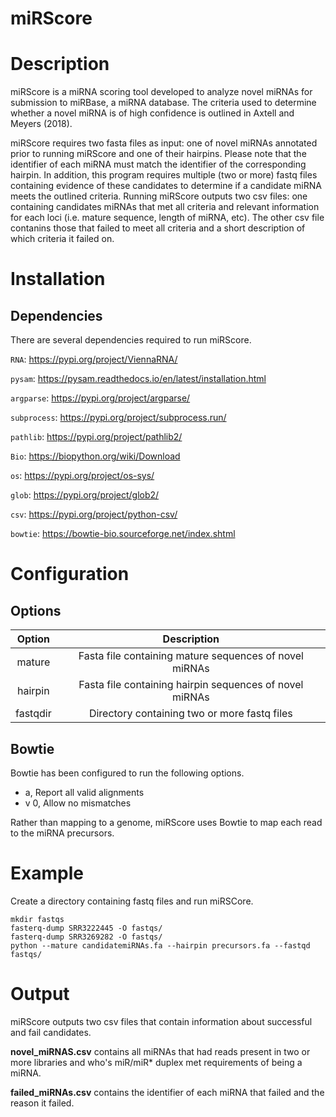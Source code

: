 # miRScore

# Description

miRScore is a miRNA scoring tool developed to analyze novel miRNAs for submission to miRBase, a miRNA database. The criteria used to determine whether a novel miRNA is of high confidence is outlined in Axtell and Meyers (2018).

miRScore requires two fasta files as input: one of novel miRNAs annotated prior to running miRScore and one of their hairpins. Please note that the identifier of each miRNA must match the identifier of the corresponding hairpin. In addition, this program requires multiple (two or more) fastq files containing evidence of these candidates to determine if a candidate miRNA meets the outlined criteria. Running miRScore outputs two csv files: one containing candidates miRNAs that met all criteria and relevant information for each loci (i.e. mature sequence, length of miRNA, etc). The other csv file contanins those that failed to meet all criteria and a short description of which criteria it failed on.

# Installation

## Dependencies

There are several dependencies required to run miRScore.

`RNA`: https://pypi.org/project/ViennaRNA/

`pysam`: https://pysam.readthedocs.io/en/latest/installation.html

`argparse`: https://pypi.org/project/argparse/

`subprocess`: https://pypi.org/project/subprocess.run/

`pathlib`: https://pypi.org/project/pathlib2/

`Bio`: https://biopython.org/wiki/Download

`os`: https://pypi.org/project/os-sys/

`glob`: https://pypi.org/project/glob2/

`csv`: https://pypi.org/project/python-csv/

`bowtie`: https://bowtie-bio.sourceforge.net/index.shtml
    
# Configuration

## Options

|Option     |Description                                               |
|:---------:|:--------------------------------------------------------:|
|mature     | Fasta file containing mature sequences of novel miRNAs   |
|hairpin    | Fasta file containing hairpin sequences of novel miRNAs  |
|fastqdir   | Directory containing two or more fastq files             |

## Bowtie

Bowtie has been configured to run the following options.

- a, Report all valid alignments
- v 0, Allow no mismatches

Rather than mapping to a genome, miRScore uses Bowtie to map each read to the miRNA precursors.


# Example

Create a directory containing fastq files and run miRSCore.
```
mkdir fastqs
fasterq-dump SRR3222445 -O fastqs/
fasterq-dump SRR3269282 -O fastqs/
python --mature candidatemiRNAs.fa --hairpin precursors.fa --fastqd fastqs/
```

# Output
miRScore outputs two csv files that contain information about successful and fail candidates.

**novel_miRNAS.csv** contains all miRNAs that had reads present in two or more libraries and who's miR/miR* duplex met requirements of being a miRNA.

**failed_miRNAs.csv** contains the identifier of each miRNA that failed and the reason it failed.
